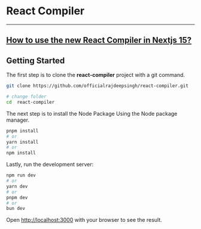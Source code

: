 # React Compiler

---
[How to use the new React Compiler in Nextjs 15?](https://medium.com/frontendweb/how-to-use-the-new-react-compiler-in-nextjs-15-b7826fff77e2)
---

## Getting Started

The first step is to clone the **react-compiler** project with a git command.

```bash
git clone https://github.com/officialrajdeepsingh/react-compiler.git

# change folder
cd  react-compiler
```
The next step is to install the Node Package Using the Node package manager.

```bash
pnpm install
# or
yarn install
# or
npm install
```

Lastly, run the development server:

```bash
npm run dev
# or
yarn dev
# or
pnpm dev
# or
bun dev
```

Open [http://localhost:3000](http://localhost:3000) with your browser to see the result.
